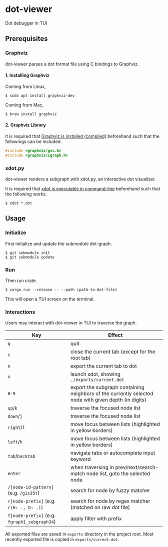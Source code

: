 # dot-viewer
Dot debugger in TUI

## Prerequisites

### Graphviz

dot-viewer parses a dot format file using C bindings to Graphviz.

#### 1. Installing Graphviz

Coming from Linux,
```console
$ sudo apt install graphviz-dev
```

Coming from Mac,
```console
$ brew install graphviz
```

#### 2. Graphviz Library

It is required that [Graphviz is installed (compiled)](https://graphviz.org/download/source/) beforehand such that the followings can be included.
```C
#include <graphviz/gvc.h>
#include <graphviz/cgraph.h>
```

### xdot.py

dot-viewer renders a subgraph with xdot.py, an interactive dot visualizer.

It is required that [xdot is executable in command-line](https://github.com/jrfonseca/xdot.py) beforehand such that the following works.
```console
$ xdot *.dot
```

## Usage

### Initialize

First initialize and update the submodule dot-graph.

```console
$ git submodule init
$ git submodule update
```

### Run

Then run crate.

```console
$ cargo run --release -- --path [path-to-dot-file]
```

This will open a TUI screen on the terminal.

### Interactions

Users may interact with dot-viewer in TUI to traverse the graph.

Key | Effect
--- | ---
`q` | quit
`c` | close the current tab (except for the root tab)
`e` | export the current tab to dot
`x` | launch xdot, showing `./exports/current.dot`
`0-9` | export the subgraph containing neighbors of the currently selected node with given depth (in digits)
`up`/`k` | traverse the focused node list
`down`/`j` | traverse the focused node list
`right`/`l` | move focus between lists (highlighted in yellow borders)
`left`/`h` | move focus between lists (highlighted in yellow borders)
`tab`/`backtab` | navigate tabs or autocomplete input keyword
`enter` | when traversing in prev/next/search-match node list, goto the selected node
`/[node-id-pattern]` (e.g. `/g1s35t`) | search for node by fuzzy matcher
`r[node-prefix]` (e.g. `r(H: ., D: .)`) | search for node by regex matcher (matched on raw dot file)
`f[node-prefix]` (e.g. `fgraph1_subgraph34`) | apply filter with prefix

All exported files are saved in `exports` directory in the project root.
Most recently exported file is copied in `exports/current.dot`.
